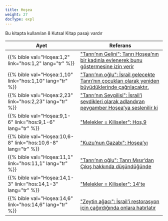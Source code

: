 ```yaml
---
title: Hoşea
weight: 27
docType: expl
---
```


Bu kitapta kullanılan 8 Kutsal Kitap pasajı vardır

| Ayet | Referans |
|-------|-----------|
| {{% bible val="Hoşea:1,2" link="hos:1,2" lang="tr" %}} | ["Tanrı’nın Gelini": Tanrı Hoşea’nın bir kadınla evlenerek bunu göstermesine izin verir](/expl/../expl/background/israel/the-church-is-part-of-israel#ed97) |
| {{% bible val="Hoşea:1,10" link="hos:1,10" lang="tr" %}} | ["Tanrı’nın oğlu": İsrail gelecekte Tanrı’nın çocukları olarak yeniden büyüdüklerinde çağrılacaktır.](/expl/../expl/background/israel/the-church-is-part-of-israel#bb1b) |
| {{% bible val="Hoşea:2,23" link="hos:2,23" lang="tr" %}} | ["Tanrı’nın Sevgilisi": İsrail’i sevdikleri olarak adlandıran peygamber Hoşea’ya seslenilir ki](/expl/../expl/background/israel/the-church-is-part-of-israel#2baf) |
| {{% bible val="Hoşea:9,1-6" link="hos:9,1-6" lang="tr" %}} | ["Melekler = Kiliseler": Hoş.9](/expl/../expl/content/letters/the-angel-of-the-churches#1220) |
| {{% bible val="Hoşea:10,6-8" link="hos:10,6-8" lang="tr" %}} | ["Kuzu’nun Gazabı": Hoşea’yı](/expl/../expl/content/seals/the-wrath-of-the-lamb#c1b2) |
| {{% bible val="Hoşea:11,1" link="hos:11,1" lang="tr" %}} | ["Tanrı’nın oğlu": Tanrı Mısır’dan Çıkış hakkında düşündüğünde](/expl/../expl/background/israel/the-church-is-part-of-israel#bb1b) |
| {{% bible val="Hoşea:14,1-3" link="hos:14,1-3" lang="tr" %}} | ["Melekler = Kiliseler": 14'te](/expl/../expl/content/letters/the-angel-of-the-churches#1220) |
| {{% bible val="Hoşea:14,6" link="hos:14,6" lang="tr" %}} | ["Zeytin ağacı": İsrail’i restorasyon için çağırdığında onlara hatırlatır](/expl/../expl/background/israel/the-church-is-part-of-israel#5ef1) |
